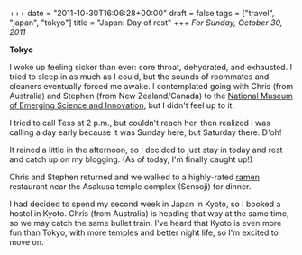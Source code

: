+++
date = "2011-10-30T16:06:28+00:00"
draft = false
tags = ["travel", "japan", "tokyo"]
title = "Japan: Day of rest"
+++
*For Sunday, October 30, 2011*

**Tokyo**

I woke up feeling sicker than ever: sore throat, dehydrated, and exhausted. I tried to sleep in as much as I could, but the sounds of roommates and cleaners eventually forced me awake. I contemplated going with Chris (from Australia) and Stephen (from New Zealand/Canada) to the [National Museum of Emerging Science and Innovation](http://www.google.com/search?hl=en&client=safari&rls=en&q=National+Museum+of+Emerging+Science+and+Innovation&gs_sm=e&gs_upl=30776l32303l0l32686l2l2l0l0l0l0l201l399l0.1.1l2l0&bav=on.2,or.r_gc.r_pw.,cf.osb&biw=1366&bih=690&um=1&ie=UTF-8&tbm=isch&source=og&sa=N&tab=wi), but I didn't feel up to it.

I tried to call Tess at 2 p.m., but couldn't reach her, then realized I was calling a day early because it was Sunday here, but Saturday there. D'oh!

It rained a little in the afternoon, so I decided to just stay in today and rest and catch up on my blogging. (As of today, I'm finally caught up!)

Chris and Stephen returned and we walked to a highly-rated [ramen](http://www.google.com/search?client=safari&rls=en&q=ramen&oe=UTF-8&um=1&ie=UTF-8&hl=en&tbm=isch&source=og&sa=N&tab=wi&biw=1366&bih=690&sei=%2023WtTu68J-rwmAX2gq3WDg) restaurant near the Asakusa temple complex (Sensoji) for dinner.

I had decided to spend my second week in Japan in Kyoto, so I booked a hostel in Kyoto. Chris (from Australia) is heading that way at the same time, so we may catch the same bullet train. I've heard that Kyoto is even more fun than Tokyo, with more temples and better night life, so I'm excited to move on.